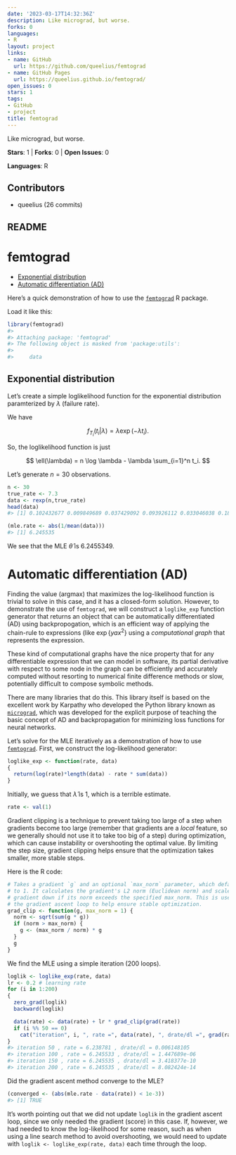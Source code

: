 ```yaml
---
date: '2023-03-17T14:32:36Z'
description: Like micrograd, but worse.
forks: 0
languages:
- R
layout: project
links:
- name: GitHub
  url: https://github.com/queelius/femtograd
- name: GitHub Pages
  url: https://queelius.github.io/femtograd/
open_issues: 0
stars: 1
tags:
- GitHub
- project
title: femtograd
---
```


Like micrograd, but worse.

**Stars**: 1 | **Forks**: 0 | **Open Issues**: 0

**Languages**: R

## Contributors
- queelius (26 commits)

## README
femtograd
================

- <a href="#exponential-distribution"
  id="toc-exponential-distribution">Exponential distribution</a>
- <a href="#automatic-differentiation-ad"
  id="toc-automatic-differentiation-ad">Automatic differentiation (AD)</a>

Here’s a quick demonstration of how to use the
[`femtograd`](https://github.com/queelius/femtograd) R package.

Load it like this:

``` r
library(femtograd)
#> 
#> Attaching package: 'femtograd'
#> The following object is masked from 'package:utils':
#> 
#>     data
```

## Exponential distribution

Let’s create a simple loglikelihood function for the exponential
distribution paramterized by $\lambda$ (failure rate).

We have

$$
  f_{T_i}(t_i | \lambda) = \lambda \exp(-\lambda t_i).
$$

So, the loglikelihood function is just

$$
  \ell(\lambda) = n \log \lambda - \lambda \sum_{i=1}^n t_i.
$$

Let’s generate $n=30$ observations.

``` r
n <- 30
true_rate <- 7.3
data <- rexp(n,true_rate)
head(data)
#> [1] 0.102432677 0.009849689 0.037429092 0.093926112 0.033046038 0.181780460

(mle.rate <- abs(1/mean(data)))
#> [1] 6.245535
```

We see that the MLE $\hat\theta$ is 6.2455349.

# Automatic differentiation (AD)

Finding the value (argmax) that maximizes the
log-likelihood function is trivial to solve in this case, and it has a
closed-form solution. However, to demonstrate the use of `femtograd`, we
will construct a `loglike_exp` function generator that returns an object
that can be automatically differentiated (AD) using backpropogation,
which is an efficient way of applying the chain-rule to expressions
(like $\exp\{y a x^2\}$ using a *computational graph* that represents
the expression.

These kind of computational graphs have the nice property that for any
differentiable expression that we can model in software, its partial
derivative with respect to some node in the graph can be efficiently and
accurately computed without resorting to numerical finite difference
methods or slow, potentially difficult to compose symbolic methods.

There are many libraries that do this. This library itself is based on
the excellent work by Karpathy who developed the Python library known as
[`micrograd`](https://github.com/karpathy/micrograd), which was
developed for the explicit purpose of teaching the basic concept of AD
and backpropagation for minimizing loss functions for neural networks.

Let’s solve for the MLE iteratively as a demonstration of how to use
[`femtograd`](https://github.com/queelius/femtograd). First, we
construct the log-likelihood generator:

``` r
loglike_exp <- function(rate, data)
{
  return(log(rate)*length(data) - rate * sum(data))
}
```

Initially, we guess that $\hat\lambda$ is $1$, which is a terrible
estimate.

``` r
rate <- val(1)
```

Gradient clipping is a technique to prevent taking too large of a step
when gradients become too large (remember that gradients are a *local*
feature, so we generally should not use it to take too big of a step)
during optimization, which can cause instability or overshooting the
optimal value. By limiting the step size, gradient clipping helps ensure
that the optimization takes smaller, more stable steps.

Here is the R code:

``` r
# Takes a gradient `g` and an optional `max_norm` parameter, which defaults
# to 1. It calculates the gradient's L2 norm (Euclidean norm) and scales the
# gradient down if its norm exceeds the specified max_norm. This is used during
# the gradient ascent loop to help ensure stable optimization.
grad_clip <- function(g, max_norm = 1) {
  norm <- sqrt(sum(g * g))
  if (norm > max_norm) {
    g <- (max_norm / norm) * g
  }
  g
}
```

We find the MLE using a simple iteration (200 loops).

``` r
loglik <- loglike_exp(rate, data)
lr <- 0.2 # learning rate
for (i in 1:200)
{
  zero_grad(loglik)
  backward(loglik)

  data(rate) <- data(rate) + lr * grad_clip(grad(rate))
  if (i %% 50 == 0)
    cat("iteration", i, ", rate =", data(rate), ", drate/dl =", grad(rate), "\n")
}
#> iteration 50 , rate = 6.238781 , drate/dl = 0.006148105 
#> iteration 100 , rate = 6.245533 , drate/dl = 1.447689e-06 
#> iteration 150 , rate = 6.245535 , drate/dl = 3.418377e-10 
#> iteration 200 , rate = 6.245535 , drate/dl = 8.082424e-14
```

Did the gradient ascent method converge to the MLE?

``` r
(converged <- (abs(mle.rate - data(rate)) < 1e-3))
#> [1] TRUE
```

It’s worth pointing out that we did not update `loglik` in the gradient
ascent loop, since we only needed the gradient (score) in this case. If,
however, we had needed to know the log-likelihood for some reason, such
as when using a line search method to avoid overshooting, we would need
to update with `loglik <- loglike_exp(rate, data)` each time through the
loop.
